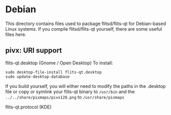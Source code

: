 
Debian
====================
This directory contains files used to package flitsd/flits-qt
for Debian-based Linux systems. If you compile flitsd/flits-qt yourself, there are some useful files here.

## pivx: URI support ##


flits-qt.desktop  (Gnome / Open Desktop)
To install:

	sudo desktop-file-install flits-qt.desktop
	sudo update-desktop-database

If you build yourself, you will either need to modify the paths in
the .desktop file or copy or symlink your flits-qt binary to `/usr/bin`
and the `../../share/pixmaps/pivx128.png` to `/usr/share/pixmaps`

flits-qt.protocol (KDE)

